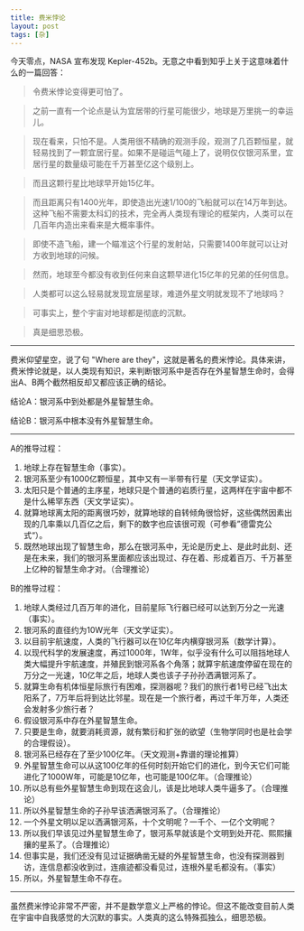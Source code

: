 ```yaml
---
title: 费米悖论
layout: post
tags: [杂]
---
```


今天零点，NASA 宣布发现 Kepler-452b。无意之中看到知乎上关于这意味着什么的一篇回答：

>令费米悖论变得更可怕了。

>之前一直有一个论点是认为宜居带的行星可能很少，地球是万里挑一的幸运儿。

>现在看来，只怕不是。人类用很不精确的观测手段，观测了几百颗恒星，就轻易找到了一颗宜居行星。如果不是碰运气碰上了，说明仅仅银河系里，宜居行星的数量级可能在千万甚至亿这个级别上。

>而且这颗行星比地球早开始15亿年。

>而且距离只有1400光年，即使造出光速1/100的飞船就可以在14万年到达。这种飞船不需要太科幻的技术，完全再人类现有理论的框架内，人类可以在几百年内造出来看来是大概率事件。

>即使不造飞船，建一个瞄准这个行星的发射站，只需要1400年就可以让对方收到地球的问候。

>然而，地球至今都没有收到任何来自这颗早进化15亿年的兄弟的任何信息。

>人类都可以这么轻易就发现宜居星球，难道外星文明就发现不了地球吗？

>可事实上，整个宇宙对地球都是彻底的沉默。

>真是细思恐极。

---

费米仰望星空，说了句 "Where are they"，这就是著名的费米悖论。具体来讲，费米悖论就是，以人类现有知识，来判断银河系中是否存在外星智慧生命时，会得出A、B两个截然相反却又都应该正确的结论。

结论A：银河系中到处都是外星智慧生命。

结论B：银河系中根本没有外星智慧生命。

---

A的推导过程：

1. 地球上存在智慧生命（事实）。
2. 银河系至少有1000亿颗恒星，其中又有一半带有行星（天文学证实）。
3. 太阳只是个普通的主序星，地球只是个普通的岩质行星，这两样在宇宙中都不是什么稀罕东西（天文学证实）。
4. 就算地球离太阳的距离很巧妙，就算地球的自转倾角很恰好，这些偶然因素出现的几率乘以几百亿之后，剩下的数字也应该很可观（可参看”德雷克公式“）。
5. 既然地球出现了智慧生命，那么在银河系中，无论是历史上、是此时此刻、还是在未来，我们的银河系里面都应该出现过、存在着、形成着百万、千万甚至上亿种的智慧生命才对。（合理推论）

B的推导过程：

1. 地球人类经过几百万年的进化，目前星际飞行器已经可以达到万分之一光速（事实）。
2. 银河系的直径约为10W光年（天文学证实）。
3. 以目前宇航速度，人类的飞行器可以在10亿年内横穿银河系（数学计算）。
4. 以现代科学的发展速度，再过1000年，1W年，似乎没有什么可以阻挡地球人类大幅提升宇航速度，并殖民到银河系各个角落；就算宇航速度停留在现在的万分之一光速，10亿年之后，地球人类也该子子孙孙洒满银河系了。
5. 就算生命有机体恒星际旅行有困难，探测器呢？我们的旅行者1号已经飞出太阳系了，7万年后将到达比邻星。现在是一个旅行者，再过千年万年，人类还会发射多少旅行者？
6. 假设银河系中存在外星智慧生命。
7. 只要是生命，就要消耗资源，就有繁衍和扩张的欲望（生物学同时也是社会学的合理假设）。
8. 银河系已经存在了至少100亿年。（天文观测+靠谱的理论推算）
9. 外星智慧生命可以从这100亿年的任何时刻开始它们的进化，到今天它们可能进化了1000W年，可能是10亿年，也可能是100亿年。（合理推论）
10. 所以总有些外星智慧生命到现在这会儿，该是比地球人类牛逼多了。（合理推论）
11. 所以外星智慧生命的子孙早该洒满银河系了。（合理推论）
12. 一个外星文明以足以洒满银河系，十个文明呢？一千个、一亿个文明呢？
13. 所以我们早该见过外星智慧生命了，银河系早就该是个文明到处开花、熙熙攘攘的星系了。（合理推论）
14. 但事实是，我们还没有见过证据确凿无疑的外星智慧生命，也没有探测器到访，连信息都没收到过，连痕迹都没看见过，连根外星毛都没有。（事实）
15. 所以，外星智慧生命不存在。

---

虽然费米悖论非常不严密，并不是数学意义上严格的悖论。但这不能改变目前人类在宇宙中自我感觉的大沉默的事实。人类真的这么特殊孤独么，细思恐极。
